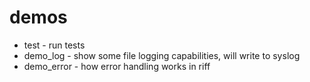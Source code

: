 # demos
* test - run tests
* demo_log - show some file logging capabilities, will write to syslog
* demo_error - how error handling works in riff

